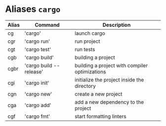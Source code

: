 # Aliases `cargo`

| Alias | Command                 | Description                                    |
|-------|-------------------------|------------------------------------------------|
| cg    | 'cargo'                 | launch cargo                                   |
| cgr   | 'cargo run'             | run project                                    |
| cgt   | 'cargo test'            | run tests                                      |
| cgb   | 'cargo build'           | building a project                             |
| cgbr  | 'cargo build --release' | building a project with compiler optimizations |
| cgi   | 'cargo init'            | initialize the project inside the directory    |
| cgn   | 'cargo new'             | create a new project                           |
| cga   | 'cargo add'             | add a new dependency to the project            |
| cgf   | 'cargo fmt'             | start formatting linters                       |
